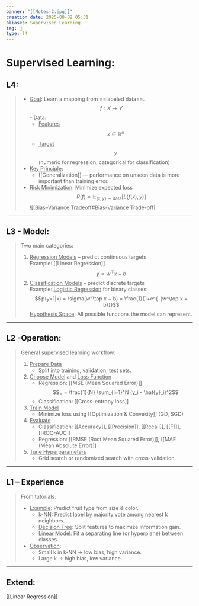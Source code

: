 ```yaml
---
banner: "[[Notes-2.jpg]]"
creation date: 2025-08-02 05:31
aliases: Supervised Learning
tag: 🧠
type: l4
---
```

# Supervised Learning:
## L4: 
> - <u>Goal</u>: Learn a mapping from ==labeled data==.$$ f: X \to Y $$- <u>Data</u>:
> 	  - <u>Features</u> $$ x \in \mathbb{R}^n$$
> 	  - <u>Target</u> $$ y $$ (numeric for regression, categorical for classification)
> - <u>Key Principle</u>: 
> 	- [[Generalization]] — performance on unseen data is more important than training error.
> - <u>Risk Minimization</u>: Minimize expected loss$$ R(f) = \mathbb{E}_{(x,y) \sim \text{data}}[L(f(x), y)]$$![[Bias–Variance Tradeoff#Bias-Variance Trade-off]
---
## L3 - Model:
> Two main categories:
> 1. <u>Regression Models</u> – predict continuous targets  
>    Example: [[Linear Regression]]  $$y = w^\top x + b$$
> 2. <u>Classification Models</u> – predict discrete targets  
>    Example: <u>Logistic Regression</u> for binary classes:  $$p(y=1|x) = \sigma(w^\top x + b) = \frac{1}{1+e^{-(w^\top x + b)}}$$
> <u>Hypothesis Space</u>: All possible functions the model can represent.
---
## L2 -Operation:
> General supervised learning workflow:
> 1. <u>Prepare Data</u>
>    - Split into <u>training</u>, <u>validation</u>, <u>test</u> sets.
> 2. <u>Choose Model</u> and <u>Loss Function</u>
>    - Regression: [[MSE (Mean Squared Error)]]  
>      $$L = \frac{1}{N} \sum_{i=1}^N (y_i - \hat{y}_i)^2$$
>    - Classification: [[Cross-entropy loss]]
> 3. <u>Train Model</u>
>    - Minimize loss using [[Optimization & Convexity]] (GD, SGD)
> 4. <u>Evaluate</u>
>    - Classification: [[Accuracy]], [[Precision]], [[Recall]], [[F1]], [[ROC-AUC]]
>    - Regression: [[RMSE (Root Mean Squared Error)]], [[MAE (Mean Absolute Error)]]
> 5. <u>Tune Hyperparameters</u>
>    - Grid search or randomized search with cross-validation.
---
## L1 – Experience
> From tutorials:
> - <u>Example</u>: Predict fruit type from size & color.
>   - <u>k-NN</u>: Predict label by majority vote among nearest k neighbors.
>   - <u>Decision Tree</u>: Split features to maximize information gain.
>   - <u>Linear Model</u>: Fit a separating line (or hyperplane) between classes.
> - <u>Observation</u>:
>   - Small k in k-NN → low bias, high variance.
>   - Large k → high bias, low variance.
---
## Extend:
[[Linear Regression]]